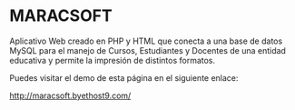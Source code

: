# MARACSOFT

Aplicativo Web creado en PHP y HTML que conecta a una base de datos MySQL para el manejo de Cursos, Estudiantes y Docentes de una entidad educativa y permite la impresión de distintos formatos.

Puedes visitar el demo de esta página en el siguiente enlace: 

http://maracsoft.byethost9.com/
